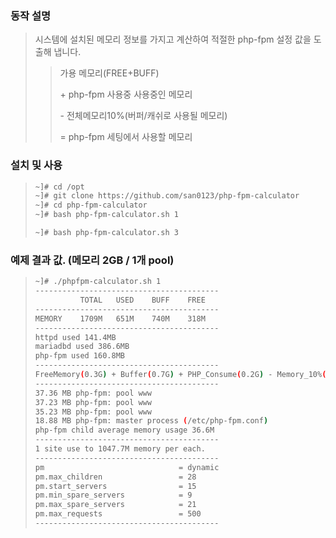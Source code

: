 ### 동작 설명
> 시스템에 설치된 메모리 정보를 가지고 계산하여 적절한 php-fpm 설정 값을 도출해 냅니다.
>> 가용 메모리(FREE+BUFF)
>>
>> \+ php-fpm 사용중 사용중인 메모리
>>
>> \- 전체메모리10%(버퍼/캐쉬로 사용될 메모리)
>>
>> = php-fpm 세팅에서 사용할 메모리

### 설치 및 사용
> ```bash
> ~]# cd /opt
> ~]# git clone https://github.com/san0123/php-fpm-calculator
> ~]# cd php-fpm-calculator
> ~]# bash php-fpm-calculator.sh 1
>
> ~]# bash php-fpm-calculator.sh 3
> ```

### 예제 결과 값. (메모리 2GB / 1개 pool)
> ```bash
> ~]# ./phpfpm-calculator.sh 1
> -----------------------------------------
>           TOTAL   USED    BUFF    FREE
> -----------------------------------------
> MEMORY    1709M   651M    740M    318M
> -----------------------------------------
> httpd used 141.4MB
> mariadbd used 386.6MB
> php-fpm used 160.8MB
> -----------------------------------------
> FreeMemory(0.3G) + Buffer(0.7G) + PHP_Consume(0.2G) - Memory_10%(0.2G) = 1.0G
> -----------------------------------------
> 37.36 MB php-fpm: pool www
> 37.23 MB php-fpm: pool www
> 35.23 MB php-fpm: pool www
> 18.88 MB php-fpm: master process (/etc/php-fpm.conf)
> php-fpm child average memory usage 36.6M
> -----------------------------------------
> 1 site use to 1047.7M memory per each.
> -----------------------------------------
> pm                              = dynamic
> pm.max_children                 = 28
> pm.start_servers                = 15
> pm.min_spare_servers            = 9
> pm.max_spare_servers            = 21
> pm.max_requests                 = 500
> -----------------------------------------
> ```
